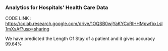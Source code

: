 ### Analytics for Hospitals' Health Care Data

CODE LINK :
https://colab.research.google.com/drive/1OQSB0wjYaKYCxRIHHMpwfbxLsl1mXsAf?usp=sharing

We have predicted the Length Of Stay of a patient and it gives accuracy 99.64%
